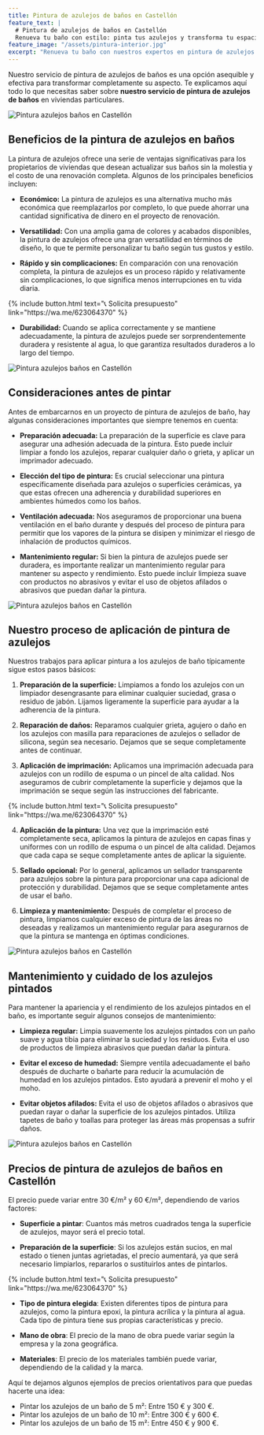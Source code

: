 ```yaml
---
title: Pintura de azulejos de baños en Castellón
feature_text: |
  # Pintura de azulejos de baños en Castellón
  Renueva tu baño con estilo: pinta tus azulejos y transforma tu espacio.
feature_image: "/assets/pintura-interior.jpg"
excerpt: "Renueva tu baño con nuestros expertos en pintura de azulejos en Castellón. Transformación garantizada en cada detalle."
---
```


Nuestro servicio de pintura de azulejos de baños es una opción asequible y efectiva para transformar completamente su aspecto. Te explicamos aquí todo lo que necesitas saber sobre **nuestro servicio de pintura de azulejos de baños** en viviendas particulares.

<img src="/assets/pintura azulejos baños castellon 1.jpeg" alt="Pintura azulejos baños en Castellón" class="center2">

## Beneficios de la pintura de azulejos en baños

La pintura de azulejos ofrece una serie de ventajas significativas para los propietarios de viviendas que desean actualizar sus baños sin la molestia y el costo de una renovación completa. Algunos de los principales beneficios incluyen:

- **Económico:** La pintura de azulejos es una alternativa mucho más económica que reemplazarlos por completo, lo que puede ahorrar una cantidad significativa de dinero en el proyecto de renovación.

- **Versatilidad:** Con una amplia gama de colores y acabados disponibles, la pintura de azulejos ofrece una gran versatilidad en términos de diseño, lo que te permite personalizar tu baño según tus gustos y estilo.

- **Rápido y sin complicaciones:** En comparación con una renovación completa, la pintura de azulejos es un proceso rápido y relativamente sin complicaciones, lo que significa menos interrupciones en tu vida diaria.

<div class="center2">
{% include button.html text="📞 Solicita presupuesto" link="https://wa.me/623064370" %}
</div>

- **Durabilidad:** Cuando se aplica correctamente y se mantiene adecuadamente, la pintura de azulejos puede ser sorprendentemente duradera y resistente al agua, lo que garantiza resultados duraderos a lo largo del tiempo.

<img src="/assets/pintura azulejos baños castellon 2.jpeg" alt="Pintura azulejos baños en Castellón" class="center2">

## Consideraciones antes de pintar

Antes de embarcarnos en un proyecto de pintura de azulejos de baño, hay algunas consideraciones importantes que siempre tenemos en cuenta:

- **Preparación adecuada:** La preparación de la superficie es clave para asegurar una adhesión adecuada de la pintura. Esto puede incluir limpiar a fondo los azulejos, reparar cualquier daño o grieta, y aplicar un imprimador adecuado.

- **Elección del tipo de pintura:** Es crucial seleccionar una pintura específicamente diseñada para azulejos o superficies cerámicas, ya que estas ofrecen una adherencia y durabilidad superiores en ambientes húmedos como los baños.

- **Ventilación adecuada:** Nos aseguramos de proporcionar una buena ventilación en el baño durante y después del proceso de pintura para permitir que los vapores de la pintura se disipen y minimizar el riesgo de inhalación de productos químicos.

- **Mantenimiento regular:** Si bien la pintura de azulejos puede ser duradera, es importante realizar un mantenimiento regular para mantener su aspecto y rendimiento. Esto puede incluir limpieza suave con productos no abrasivos y evitar el uso de objetos afilados o abrasivos que puedan dañar la pintura.

<img src="/assets/pintura azulejos baños castellon 3.jpeg" alt="Pintura azulejos baños en Castellón" class="center2">

## Nuestro proceso de aplicación de pintura de azulejos

Nuestros trabajos para aplicar pintura a los azulejos de baño típicamente sigue estos pasos básicos:

1. **Preparación de la superficie:** Limpiamos a fondo los azulejos con un limpiador desengrasante para eliminar cualquier suciedad, grasa o residuo de jabón. Lijamos ligeramente la superficie para ayudar a la adherencia de la pintura.

2. **Reparación de daños:** Reparamos cualquier grieta, agujero o daño en los azulejos con masilla para reparaciones de azulejos o sellador de silicona, según sea necesario. Dejamos que se seque completamente antes de continuar.

3. **Aplicación de imprimación:** Aplicamos una imprimación adecuada para azulejos con un rodillo de espuma o un pincel de alta calidad. Nos aseguramos de cubrir completamente la superficie y dejamos que la imprimación se seque según las instrucciones del fabricante.

<div class="center2">
{% include button.html text="📞 Solicita presupuesto" link="https://wa.me/623064370" %}
</div>

4. **Aplicación de la pintura:** Una vez que la imprimación esté completamente seca, aplicamos la pintura de azulejos en capas finas y uniformes con un rodillo de espuma o un pincel de alta calidad. Dejamos que cada capa se seque completamente antes de aplicar la siguiente.

5. **Sellado opcional:** Por lo general, aplicamos un sellador transparente para azulejos sobre la pintura para proporcionar una capa adicional de protección y durabilidad. Dejamos que se seque completamente antes de usar el baño.

6. **Limpieza y mantenimiento:** Después de completar el proceso de pintura, limpiamos cualquier exceso de pintura de las áreas no deseadas y realizamos un mantenimiento regular para asegurarnos de que la pintura se mantenga en óptimas condiciones.

<img src="/assets/pintura azulejos baños castellon 4.jpeg" alt="Pintura azulejos baños en Castellón" class="center2">

## Mantenimiento y cuidado de los azulejos pintados

Para mantener la apariencia y el rendimiento de los azulejos pintados en el baño, es importante seguir algunos consejos de mantenimiento:

- **Limpieza regular:** Limpia suavemente los azulejos pintados con un paño suave y agua tibia para eliminar la suciedad y los residuos. Evita el uso de productos de limpieza abrasivos que puedan dañar la pintura.

- **Evitar el exceso de humedad:** Siempre ventila adecuadamente el baño después de ducharte o bañarte para reducir la acumulación de humedad en los azulejos pintados. Esto ayudará a prevenir el moho y el moho.

- **Evitar objetos afilados:** Evita el uso de objetos afilados o abrasivos que puedan rayar o dañar la superficie de los azulejos pintados. Utiliza tapetes de baño y toallas para proteger las áreas más propensas a sufrir daños.

<img src="/assets/pintura azulejos baños castellon 5.jpeg" alt="Pintura azulejos baños en Castellón" class="center2">

## Precios de pintura de azulejos de baños en Castellón

El precio puede variar entre 30 €/m² y 60 €/m², dependiendo de varios factores:

- **Superficie a pintar**: Cuantos más metros cuadrados tenga la superficie de azulejos, mayor será el precio total.

- **Preparación de la superficie**: Si los azulejos están sucios, en mal estado o tienen juntas agrietadas, el precio aumentará, ya que será necesario limpiarlos, repararlos o sustituirlos antes de pintarlos.

<div class="center2">
{% include button.html text="📞 Solicita presupuesto" link="https://wa.me/623064370" %}
</div>

- **Tipo de pintura elegida**: Existen diferentes tipos de pintura para azulejos, como la pintura epoxi, la pintura acrílica y la pintura al agua. Cada tipo de pintura tiene sus propias características y precio.

- **Mano de obra**: El precio de la mano de obra puede variar según la empresa y la zona geográfica.

- **Materiales**: El precio de los materiales también puede variar, dependiendo de la calidad y la marca.

Aquí te dejamos algunos ejemplos de precios orientativos para que puedas hacerte una idea:

- Pintar los azulejos de un baño de 5 m²: Entre 150 € y 300 €.
- Pintar los azulejos de un baño de 10 m²: Entre 300 € y 600 €.
- Pintar los azulejos de un baño de 15 m²: Entre 450 € y 900 €.

